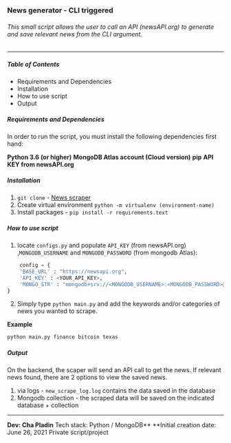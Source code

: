 ### News generator - CLI triggered

###### This small script allows the user to call an API (newsAPI.org) to generate and save relevant news from the CLI argument.
----------

##### Table of Contents
- Requirements and Dependencies
- Installation
- How to use script
- Output

##### Requirements and Dependencies
In order to run the script, you must install the following dependencies first hand:

**Python 3.6 (or higher)** 
**MongoDB Atlas account (Cloud version)**
**pip**
**API KEY from newsAPI.org**

##### Installation

1. `git clone` - [News scraper](https://github.com/devpladinc/news-fetch.git)
2. Create virtual environment `python -m virtualenv (environment-name)`
3. Install packages - `pip install -r requirements.text`

##### How to use script
1. locate `configs.py` and populate `API_KEY` (from newsAPI.org) ,`MONGODB_USERNAME` and `MONGODB_PASSWORD` (from mongodb Atlas):
   
```python
    config = {
    'BASE_URL' : "https://newsapi.org",
    'API_KEY' : <YOUR_API_KEY>,
    'MONGO_STR' : "mongodb+srv://<MONGODB_USERNAME>:<MONGODB_PASSWORD>@cluster0.v13cn.mongodb.net/python-news?retryWrites=true&w=majority"
}
```
2. Simply type `python main.py` and add the keywords and/or categories of news you wanted to scrape.

**Example**
```python
python main.py finance bitcoin texas
```

##### Output
On the backend, the scaper will send an API call to get the news. If relevant news found, there are 2 options to view the saved news.

1. via logs - `new_scrape_log.log`  contains the data saved in the database
2. Mongodb collection - the scraped data will be saved on the indicated database + collection



----------
**Dev: Cha Pladin**
Tech stack: Python / MongoDB**
**Initial creation date: June 26, 2021
Private script/project





